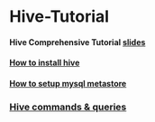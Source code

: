 # Hive-Tutorial

#### Hive Comprehensive Tutorial [slides](https://www.slideshare.net/KaustuvKunal/hive-comprehensive-tutorial-233477025) 

#### [How to install hive](https://github.com/kaustuvkunal/Hive-Tutorial/blob/master/Hive-Installation.md)
#### [How to setup mysql metastore](https://github.com/kaustuvkunal/Hive-Tutorial/blob/master/mysql-metastore-setup.md)

### [Hive commands & queries](https://github.com/kaustuvkunal/Hive-Tutorial/blob/master/hive-commnads.md)
